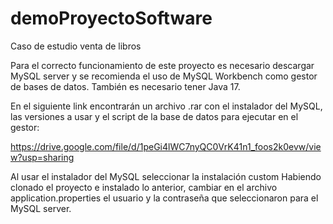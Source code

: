 # demoProyectoSoftware
Caso de estudio venta de libros

Para el correcto funcionamiento de este proyecto es necesario descargar MySQL server y se recomienda el uso de MySQL Workbench como gestor de bases de datos.
También es necesario tener Java 17.

En el siguiente link encontrarán un archivo .rar con el instalador del MySQL, las versiones a usar y el script de la base de datos para ejecutar en el gestor:

https://drive.google.com/file/d/1peGi4lWC7nyQC0VrK41n1_foos2k0evw/view?usp=sharing

Al usar el instalador del MySQL seleccionar la instalación custom
Habiendo clonado el proyecto e instalado lo anterior, cambiar en el archivo application.properties el usuario y la contraseña que seleccionaron para el MySQL server.

